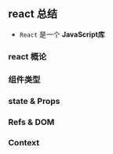 ## react 总结

 - ``React`` 是一个 **JavaScript库**
  
### react 概论
 
### 组件类型

### state & Props

### Refs & DOM

### Context



